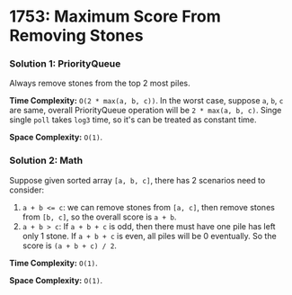 # 1753: Maximum Score From Removing Stones

### Solution 1: PriorityQueue
Always remove stones from the top 2 most piles.

**Time Complexity:** `O(2 * max(a, b, c))`. In the worst case, suppose `a`, `b`, `c` are same, overall PriorityQueue operation will be `2 * max(a, b, c)`. Singe single `poll` takes `log3` time, so it's can be treated as constant time.

**Space Complexity:** `O(1)`.

### Solution 2: Math
Suppose given sorted array `[a, b, c]`, there has 2 scenarios need to consider:
1. `a + b <= c`: we can remove stones from `[a, c]`, then remove stones from `[b, c]`, so the overall score is `a + b`.
2. `a + b > c`: If `a + b + c` is odd, then there must have one pile has left only 1 stone. If `a + b + c` is even, all piles will be 0 eventually. So the score is `(a + b + c) / 2`.

**Time Complexity:** `O(1)`.

**Space Complexity:** `O(1)`.
